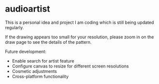 # audioartist

This is a personal idea and project I am coding which is still being updated regularly.

If the drawing appears too small for your resolution, please zoom in on the draw page to see the details of the pattern.

Future development:
* Enable search for artist feature
* Configure canvas to resize for different screen resolutions
* Cosmetic adjustments 
* Cross-platform functionality 
